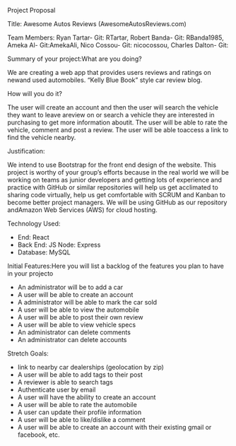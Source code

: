 Project Proposal

Title​: Awesome Autos Reviews (AwesomeAutosReviews.com)

Team Members:​ Ryan Tartar- Git: RTartar, Robert Banda- Git: RBanda1985, Ameka Al- Git:AmekaAli, Nico Cossou- Git: nicocossou, Charles Dalton- Git:

Summary of your project:What are you doing? 

We are creating a web app that provides users reviews and ratings on newand used automobiles. “Kelly Blue Book” style car review blog.

How will you do it?

The user will create an account and then the user will search the vehicle they want to leave areview on or search a vehicle they are interested in purchasing to get more information aboutit. The user will be able to rate the vehicle, comment and post a review. The user will be able toaccess a link to find the vehicle nearby.

Justification​: 

We intend to use Bootstrap for the front end design of the website. This  project is worthy of your group’s efforts because in the real world we will be working on teams as junior developers and getting lots of experience and practice with GitHub or similar repositories will help us get acclimated to sharing code virtually, help us get comfortable with SCRUM and Kanban to become better project managers. We will be using GitHub as our repository andAmazon Web Services (AWS) for cloud hosting.

Technology Used:
*  End: React
* Back End: JS Node: Express
* Database: MySQL

Initial Features:Here you will list a backlog of the features you plan to have in your projecto

* An administrator will be to add a car
* A user will be able to create an account
* A administrator will be able to mark the car sold
* A user will be able to view the automobile
* A user will be able to post their own review
* A user will be able to view vehicle specs
* An administrator can delete comments
* An administrator can delete accounts

Stretch Goals:
* link to nearby car dealerships (geolocation by zip)
* A user will be able to add tags to their post
* A reviewer is able to search tags
* Authenticate user by email
* A user will have the ability to create an account
* A user will be able to rate the automobile
* A user can update their profile information
* A user will be able to like/dislike a comment
* A user will be able to create an account with their existing gmail or facebook, etc.

